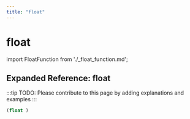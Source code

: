 ```yaml
---
title: "float"
---
```


# float

import FloatFunction from './_float_function.md';

<FloatFunction />

## Expanded Reference: float

:::tip
TODO: Please contribute to this page by adding explanations and examples
:::

```lisp
(float )
```
